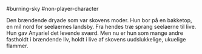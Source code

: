 #burning-sky #non-player-character

Den brændende dryade som var skovens moder. Hun bor på en bakketop, en mil nord for seelaernes landsby. Fra hendes træ sprang seelaerne til live. Hun gav Anyariel det levende sværd. Men nu er hun som mange andre fastholdt i brændende liv, holdt i live af skovens uudslukkelige, ukuelige flammer.
